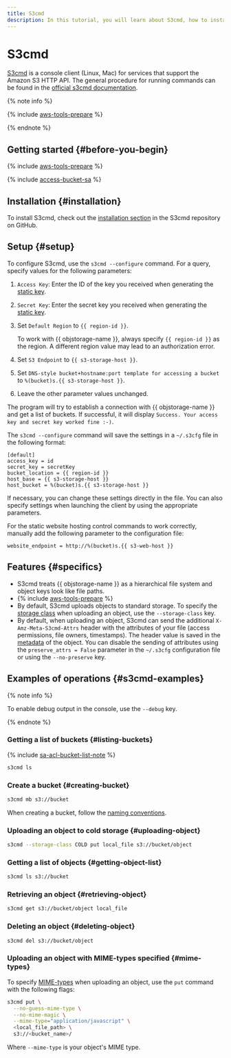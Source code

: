 ```yaml
---
title: S3cmd
description: In this tutorial, you will learn about S3cmd, how to install and configure it, explore some of its features and examples of operations.
---
```


# S3cmd


[S3cmd](https://s3tools.org/s3cmd) is a console client (Linux, Mac) for services that support the Amazon S3 HTTP API. The general procedure for running commands can be found in the [official s3cmd documentation](https://s3tools.org/usage).

{% note info %}

{% include [aws-tools-prepare](../../_includes/aws-tools/s3cmd-versioning-info.md) %}

{% endnote %}

## Getting started {#before-you-begin}

{% include [aws-tools-prepare](../../_includes/aws-tools/aws-tools-prepare.md) %}

{% include [access-bucket-sa](../../_includes/storage/access-bucket-sa.md) %}

## Installation {#installation}

To install S3cmd, check out the [installation section](https://github.com/s3tools/s3cmd/blob/master/INSTALL.md) in the S3cmd repository on GitHub.

## Setup {#setup}

To configure S3cmd, use the `s3cmd --configure` command. For a query, specify values for the following parameters:

1. `Access Key`: Enter the ID of the key you received when generating the [static key](../../iam/concepts/authorization/access-key.md).
1. `Secret Key`: Enter the secret key you received when generating the [static key](../../iam/concepts/authorization/access-key.md).
1. Set `Default Region` to `{{ region-id }}`.

   To work with {{ objstorage-name }}, always specify `{{ region-id }}` as the region. A different region value may lead to an authorization error.

1. Set `S3 Endpoint` to `{{ s3-storage-host }}`.
1. Set `DNS-style bucket+hostname:port template for accessing a bucket` to `%(bucket)s.{{ s3-storage-host }}`.
1. Leave the other parameter values unchanged.

The program will try to establish a connection with {{ objstorage-name }} and get a list of buckets. If successful, it will display `Success. Your access key and secret key worked fine :-)`.

The `s3cmd --configure` command will save the settings in a `~/.s3cfg` file in the following format:

```text
[default]
access_key = id
secret_key = secretKey
bucket_location = {{ region-id }}
host_base = {{ s3-storage-host }}
host_bucket = %(bucket)s.{{ s3-storage-host }}
```

If necessary, you can change these settings directly in the file. You can also specify settings when launching the client by using the appropriate parameters.

For the static website hosting control commands to work correctly, manually add the following parameter to the configuration file:

```text
website_endpoint = http://%(bucket)s.{{ s3-web-host }}
```

## Features {#specifics}

- S3cmd treats {{ objstorage-name }} as a hierarchical file system and object keys look like file paths.
- {% include [aws-tools-prepare](../../_includes/aws-tools/s3cmd-versioning-info.md) %}
- By default, S3cmd uploads objects to standard storage. To specify the [storage class](../concepts/storage-class.md) when uploading an object, use the `--storage-class` key.
- By default, when uploading an object, S3cmd can send the additional `X-Amz-Meta-S3cmd-Attrs` header with the attributes of your file (access permissions, file owners, timestamps). The header value is saved in the [metadata](../concepts/object.md#metadata) of the object. You can disable the sending of attributes using the `preserve_attrs = False` parameter in the `~/.s3cfg` configuration file or using the `--no-preserve` key.

## Examples of operations {#s3cmd-examples}

{% note info %}

To enable debug output in the console, use the `--debug` key.

{% endnote %}

### Getting a list of buckets {#listing-buckets}

{% include [sa-acl-bucket-list-note](../../_includes/storage/sa-acl-bucket-list-note.md) %}

```bash
s3cmd ls
```

### Create a bucket {#creating-bucket}

```bash
s3cmd mb s3://bucket
```

When creating a bucket, follow the [naming conventions](../concepts/bucket.md#naming).

### Uploading an object to cold storage {#uploading-object}

```bash
s3cmd --storage-class COLD put local_file s3://bucket/object
```

### Getting a list of objects {#getting-object-list}

```bash
s3cmd ls s3://bucket
```

### Retrieving an object {#retrieving-object}

```bash
s3cmd get s3://bucket/object local_file
```

### Deleting an object {#deleting-object}

```bash
s3cmd del s3://bucket/object
```

### Uploading an object with MIME-types specified {#mime-types}

To specify [MIME-types](https://en.wikipedia.org/wiki/Media_type) when uploading an object, use the `put` command with the following flags:

```bash
s3cmd put \
  --no-guess-mime-type \
  --no-mime-magic \
  --mime-type="application/javascript" \
  <local_file_path> \
  s3://<bucket_name>/
```

Where `--mime-type` is your object's MIME type.